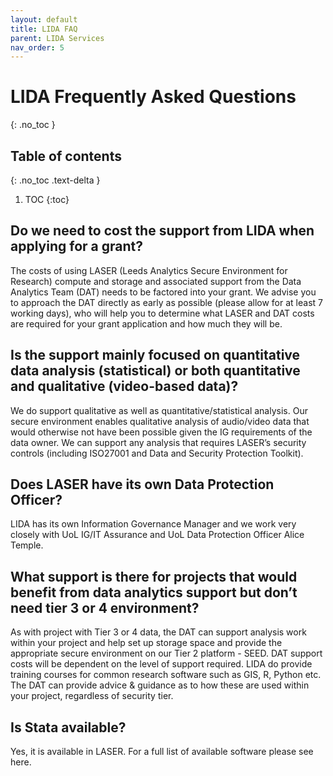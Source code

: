```yaml
---
layout: default
title: LIDA FAQ
parent: LIDA Services
nav_order: 5
---
```


# LIDA Frequently Asked Questions
{: .no_toc }

## Table of contents
{: .no_toc .text-delta }

1. TOC
{:toc}

## Do we need to cost the support from LIDA when applying for a grant? 
The costs of using LASER (Leeds Analytics Secure Environment for Research) compute and storage and associated support from the Data Analytics Team (DAT) needs to be factored into your grant. We advise you to approach the DAT directly as early as possible (please allow for at least 7 working days), who will help you to determine what LASER and DAT costs are required for your grant application and how much they will be. 

## Is the support mainly focused on quantitative data analysis (statistical) or both quantitative and qualitative (video-based data)? 
We do support qualitative as well as quantitative/statistical analysis. Our secure environment enables qualitative analysis of audio/video data that would otherwise not have been possible given the IG requirements of the data owner. We can support any analysis that requires LASER’s security controls (including ISO27001 and Data and Security Protection Toolkit).

## Does LASER have its own Data Protection Officer? 
LIDA has its own Information Governance Manager and we work very closely with  UoL IG/IT Assurance and UoL Data Protection Officer Alice Temple.

## What support is there for projects that would benefit from data analytics support but don’t need tier 3 or 4 environment? 
As with project with Tier 3 or 4 data, the DAT can support analysis work within your project and help set up storage space and provide the appropriate secure environment on our Tier 2 platform - SEED. DAT support costs will be dependent on the level of support required. LIDA do provide training courses for common research software such as GIS, R, Python etc. The DAT can provide advice & guidance as to how these are used within your project, regardless of security tier.

## Is Stata available? 
Yes, it is available in LASER. For a full list of available software please see here.
